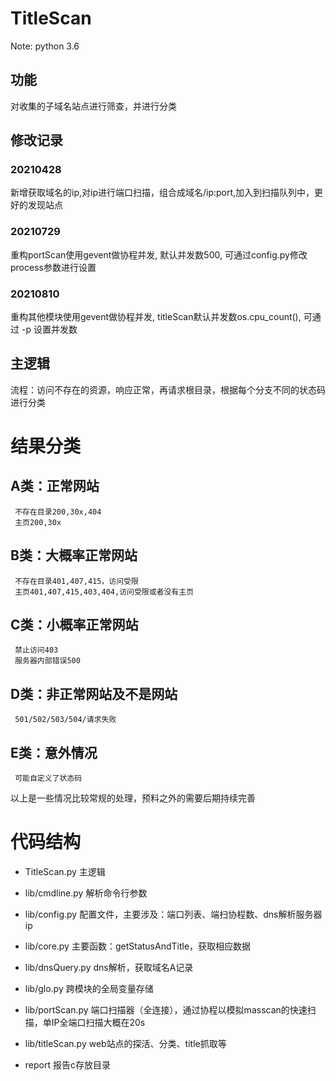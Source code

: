 # TitleScan 

Note: python 3.6

## 功能

对收集的子域名站点进行筛查，并进行分类

## 修改记录
### 20210428
新增获取域名的ip,对ip进行端口扫描，组合成域名/ip:port,加入到扫描队列中，更好的发现站点
### 20210729
重构portScan使用gevent做协程并发, 默认并发数500, 可通过config.py修改process参数进行设置
### 20210810
重构其他模块使用gevent做协程并发, titleScan默认并发数os.cpu_count(), 可通过 -p 设置并发数

## 主逻辑

流程：访问不存在的资源，响应正常，再请求根目录，根据每个分支不同的状态码进行分类

# 结果分类
## A类：正常网站
     不存在目录200,30x,404
	 主页200,30x
## B类：大概率正常网站
     不存在目录401,407,415，访问受限
	 主页401,407,415,403,404,访问受限或者没有主页
## C类：小概率正常网站
     禁止访问403
	 服务器内部错误500
## D类：非正常网站及不是网站
     501/502/503/504/请求失败
## E类：意外情况
     可能自定义了状态码
以上是一些情况比较常规的处理，预料之外的需要后期持续完善


# 代码结构

- TitleScan.py        主逻辑

- lib/cmdline.py      解析命令行参数

- lib/config.py       配置文件，主要涉及：端口列表、端扫协程数、dns解析服务器ip

- lib/core.py         主要函数：getStatusAndTitle，获取相应数据
  
- lib/dnsQuery.py     dns解析，获取域名A记录

- lib/glo.py          跨模块的全局变量存储

- lib/portScan.py     端口扫描器（全连接），通过协程以模拟masscan的快速扫描，单IP全端口扫描大概在20s

- lib/titleScan.py    web站点的探活、分类、title抓取等

- report              报告c存放目录

